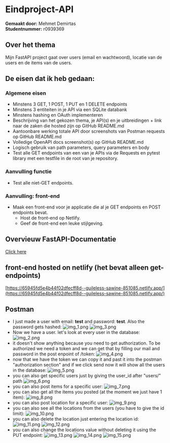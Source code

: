 # Eindproject-API

**Gemaakt door:** Mehmet Demirtas  
**Studentnummer:** r0939369

## Over het thema

Mijn FastAPI project gaat over users (email en wachtwoord), locatie van de users en de items van de users.

## De eisen dat ik heb gedaan:
### Algemene eisen

- Minstens 3 GET, 1 POST, 1 PUT en 1 DELETE endpoints
- Minstens 3 entiteiten in je API via een SQLite databank
- Minstens hashing en OAuth implementeren
- Beschrijving van het gekozen thema, je API(s) en je uitbreidingen + link naar de zaken die hosted zijn op GitHub README.md
- Aantoonbare werking totale API door screenshots van Postman requests op GitHub README.md
- Volledige OpenAPI docs screenshot(s) op GitHub README.md
- Logisch gebruik van path parameters, query parameters en body
- Test alle GET endpoints van een van je APIs via de Requests en pytest library met een testfile in de root van je repository.

### Aanvulling functie
- Test alle niet-GET endpoints.

### Aanvulling: front-end
- Maak een front-end voor je applicatie die al je GET endpoints en POST endpoints bevat. 
    - Host de front-end op Netlify. 
    - Geef de front-end een leuke stijlgeving.

## Overvieuw FastAPI-Documentatie
[Click here](img/img.png)

## front-end hosted on netlify (het bevat alleen get-endpoints)
[https://65945fd5e4b44f02dfecff8d--guileless-sawine-851085.netlify.app/](https://65945fd5e4b44f02dfecff8d--guileless-sawine-851085.netlify.app/)

## Postman
- I just made a user with email: **test** and password: **test**. Also the password gets hashed:
  ![img_1.png](img/img_1.png)
    ![img_3.png](img/img_3.png)
- Now we have a user. let's look at every user in the database:
    ![img_2.png](img/img_2.png)
- it doesn't show anything because you need to get authorization. To be authorized we need a token and we can get that by filling our mail and password in the post enpoint of /token:
    ![img_4.png](img/img_4.png)
- now that we have the token we can copy it and past it into the postman "authorization section" and if we click send now it will show all the users in the database:
    ![img_5.png](img/img_5.png)
- you can also get specific users just by giving the user_id after "users/" path
    ![img_6.png](img/img_6.png)
- you can also post items for a specific user:
    ![img_7.png](img/img_7.png)
- you can also get all the items you posted (at the moment we just have 1 item):
    ![img_8.png](img/img_8.png)
- you can also post location for a specific user:
    ![img_9.png](img/img_9.png)
- you can also see all the locations from the users (you have to give the id limit):
    ![img_10.png](img/img_10.png)
- you can also delete the location just entering the location id:
    ![img_11.png](img/img_11.png)
    ![img_12.png](img/img_12.png)
- you can also change the locations value without deleting it using the PUT endpoint:
    ![img_13.png](img/img_13.png)
    ![img_14.png](img/img_14.png)
    ![img_15.png](img/img_15.png)


